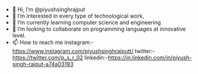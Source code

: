 - 👋 Hi, I’m @piyushsinghrajput
- 👀 I’m interested in every type of technological work,
- 🌱 I’m currently learning computer science and engineering
- 💞️ I’m looking to collaborate on programming languages at innovative level.
- 📫 How to reach me
                    instagram:-https://www.instagram.com/piyushsinghrajputt/
                    twitter:-https://twitter.com/p_s_r_02
                    linkedin:-https://in.linkedin.com/in/piyush-singh-rajput-a74a03193
                    


<!---
piyushsinghrajput/piyushsinghrajput is a ✨ special ✨ repository because its `README.md` (this file) appears on your GitHub profile.
You can click the Preview link to take a look at your changes.
--->
